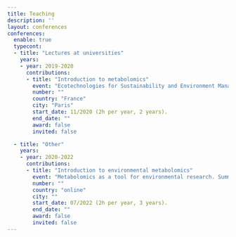 ```yaml
---
title: Teaching
description: ''
layout: conferences
conferences:
  enable: true
  typecont:
  - title: "Lectures at universities"
    years:
    - year: 2019-2020
      contributions:    
      - title: "Introduction to metabolomics"
        event: "Ecotechnologies for Sustainability and Environment Management. Master program from École Polytechnique"
        number: ""
        country: "France"
        city: "Paris"
        start_date: 11/2020 (2h per year, 2 years).
        end_date: ""
        award: false
        invited: false

  - title: "Other"
    years:
    - year: 2020-2022
      contributions:
      - title: "Introduction to environmental metabolomics"
        event: "Metabolomics as a tool for environmental research. Summerschool organized by the Universidade de Aveiro"
        number: ""
        country: "online"
        city: ""
        start_date: 07/2022 (2h per year, 3 years).
        end_date: ""
        award: false
        invited: false
---
```

